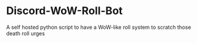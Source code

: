 # Discord-WoW-Roll-Bot
A self hosted python script to have a WoW-like roll system to scratch those death roll urges
